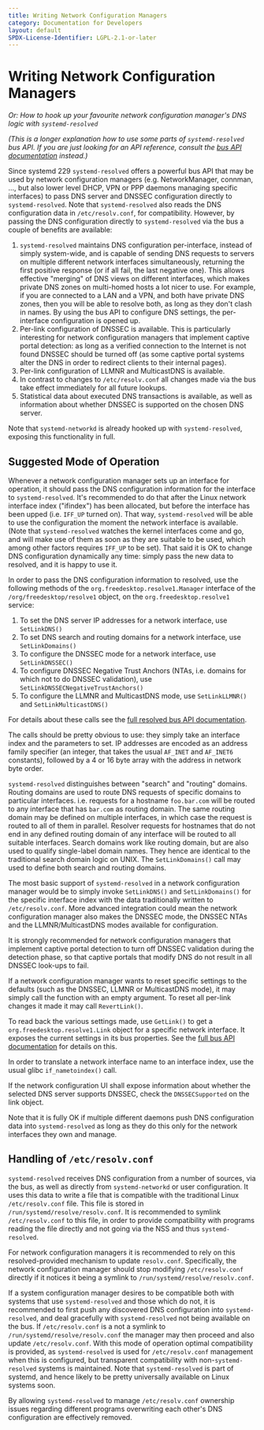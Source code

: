 ```yaml
---
title: Writing Network Configuration Managers
category: Documentation for Developers
layout: default
SPDX-License-Identifier: LGPL-2.1-or-later
---
```


# Writing Network Configuration Managers

_Or: How to hook up your favourite network configuration manager's DNS logic with `systemd-resolved`_

_(This is a longer explanation how to use some parts of `systemd-resolved` bus API. If you are just looking for an API reference, consult the [bus API documentation](https://www.freedesktop.org/software/systemd/man/latest/org.freedesktop.resolve1.html) instead.)_

Since systemd 229 `systemd-resolved` offers a powerful bus API that may be used by network configuration managers (e.g. NetworkManager, connman, …, but also lower level DHCP, VPN or PPP daemons managing specific interfaces) to pass DNS server and DNSSEC configuration directly to `systemd-resolved`.
Note that `systemd-resolved` also reads the DNS configuration data in `/etc/resolv.conf`, for compatibility. However, by passing the DNS configuration directly to `systemd-resolved` via the bus a couple of benefits are available:

1. `systemd-resolved` maintains DNS configuration per-interface, instead of simply system-wide,
   and is capable of sending DNS requests to servers on multiple different network interfaces simultaneously, returning the first positive response
   (or if all fail, the last negative one).
   This allows effective "merging" of DNS views on different interfaces, which makes private DNS zones on multi-homed hosts a lot nicer to use.
   For example, if you are connected to a LAN and a VPN, and both have private DNS zones, then you will be able to resolve both, as long as they don't clash in names.
   By using the bus API to configure DNS settings, the per-interface configuration is opened up.
2. Per-link configuration of DNSSEC is available. This is particularly interesting for network configuration managers that implement captive portal detection:
   as long as a verified connection to the Internet is not found DNSSEC should be turned off
   (as some captive portal systems alter the DNS in order to redirect clients to their internal pages).
3. Per-link configuration of LLMNR and MulticastDNS is available.
4. In contrast to changes to `/etc/resolv.conf` all changes made via the bus take effect immediately for all future lookups.
5. Statistical data about executed DNS transactions is available, as well as information about whether DNSSEC is supported on the chosen DNS server.

Note that `systemd-networkd` is already hooked up with `systemd-resolved`, exposing this functionality in full.

## Suggested Mode of Operation

Whenever a network configuration manager sets up an interface for operation, it should pass the DNS configuration information for the interface to `systemd-resolved`.
It's recommended to do that after the Linux network interface index ("ifindex") has been allocated, but before the interface has been upped (i.e. `IFF_UP` turned on).
That way, `systemd-resolved` will be able to use the configuration the moment the network interface is available.
(Note that `systemd-resolved` watches the kernel interfaces come and go, and will make use of them as soon as they are suitable to be used, which among other factors requires `IFF_UP` to be set).
That said it is OK to change DNS configuration dynamically any time: simply pass the new data to resolved, and it is happy to use it.

In order to pass the DNS configuration information to resolved, use the following methods of the `org.freedesktop.resolve1.Manager` interface of the `/org/freedesktop/resolve1` object, on the `org.freedesktop.resolve1` service:

1. To set the DNS server IP addresses for a network interface, use `SetLinkDNS()`
2. To set DNS search and routing domains for a network interface, use `SetLinkDomains()`
3. To configure the DNSSEC mode for a network interface, use `SetLinkDNSSEC()`
4. To configure DNSSEC Negative Trust Anchors (NTAs, i.e. domains for which not to do DNSSEC validation), use `SetLinkDNSSECNegativeTrustAnchors()`
5. To configure the LLMNR and MulticastDNS mode, use `SetLinkLLMNR()` and `SetLinkMulticastDNS()`

For details about these calls see the [full resolved bus API documentation](https://www.freedesktop.org/software/systemd/man/latest/org.freedesktop.resolve1.html).

The calls should be pretty obvious to use: they simply take an interface index and the parameters to set.
IP addresses are encoded as an address family specifier (an integer, that takes the usual `AF_INET` and `AF_INET6` constants), followed by a 4 or 16 byte array with the address in network byte order.

`systemd-resolved` distinguishes between "search" and "routing" domains.
Routing domains are used to route DNS requests of specific domains to particular interfaces.
i.e. requests for a hostname `foo.bar.com` will be routed to any interface that has `bar.com` as routing domain.
The same routing domain may be defined on multiple interfaces, in which case the request is routed to all of them in parallel.
Resolver requests for hostnames that do not end in any defined routing domain of any interface will be routed to all suitable interfaces.
Search domains work like routing domain, but are also used to qualify single-label domain names.
They hence are identical to the traditional search domain logic on UNIX.
The `SetLinkDomains()` call may used to define both search and routing domains.

The most basic support of `systemd-resolved` in a network configuration manager would be to simply invoke `SetLinkDNS()` and `SetLinkDomains()` for the specific interface index with the data traditionally written to `/etc/resolv.conf`.
More advanced integration could mean the network configuration manager also makes the DNSSEC mode, the DNSSEC NTAs and the LLMNR/MulticastDNS modes available for configuration.

It is strongly recommended for network configuration managers that implement captive portal detection to turn off DNSSEC validation during the detection phase, so that captive portals that modify DNS do not result in all DNSSEC look-ups to fail.

If a network configuration manager wants to reset specific settings to the defaults (such as the DNSSEC, LLMNR or MulticastDNS mode), it may simply call the function with an empty argument.
To reset all per-link changes it made it may call `RevertLink()`.

To read back the various settings made, use `GetLink()` to get a `org.freedesktop.resolve1.Link` object for a specific network interface.
It exposes the current settings in its bus properties.
See the [full bus API documentation](https://www.freedesktop.org/software/systemd/man/latest/org.freedesktop.resolve1.html) for details on this.

In order to translate a network interface name to an interface index, use the usual glibc `if_nametoindex()` call.

If the network configuration UI shall expose information about whether the selected DNS server supports DNSSEC, check the `DNSSECSupported` on the link object.

Note that it is fully OK if multiple different daemons push DNS configuration data into `systemd-resolved` as long as they do this only for the network interfaces they own and manage.

## Handling of `/etc/resolv.conf`

`systemd-resolved` receives DNS configuration from a number of sources, via the bus, as well as directly from `systemd-networkd` or user configuration.
It uses this data to write a file that is compatible with the traditional Linux `/etc/resolv.conf` file.
This file is stored in `/run/systemd/resolve/resolv.conf`. It is recommended to symlink `/etc/resolv.conf` to this file, in order to provide compatibility with programs reading the file directly and not going via the NSS and thus `systemd-resolved`.

For network configuration managers it is recommended to rely on this resolved-provided mechanism to update `resolv.conf`.
Specifically, the network configuration manager should stop modifying `/etc/resolv.conf` directly if it notices it being a symlink to `/run/systemd/resolve/resolv.conf`.

If a system configuration manager desires to be compatible both with systems that use `systemd-resolved` and those which do not, it is recommended to first push any discovered DNS configuration into `systemd-resolved`, and deal gracefully with `systemd-resolved` not being available on the bus.
If `/etc/resolv.conf` is a not a symlink to `/run/systemd/resolve/resolv.conf` the manager may then proceed and also update `/etc/resolv.conf`.
With this mode of operation optimal compatibility is provided, as `systemd-resolved` is used for `/etc/resolv.conf` management when this is configured, but transparent compatibility with non-`systemd-resolved` systems is maintained.
Note that `systemd-resolved` is part of systemd, and hence likely to be pretty universally available on Linux systems soon.

By allowing `systemd-resolved` to manage `/etc/resolv.conf` ownership issues regarding different programs overwriting each other's DNS configuration are effectively removed.
